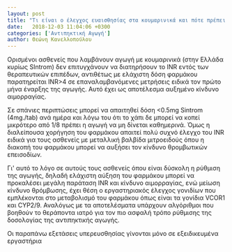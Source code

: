 ```yaml
---
layout: post
title: "Τι είναι ο έλεγχος ευαισθησίας στα κουμαρινικά και πότε πρέπει να γίνεται;"
date:   2018-12-03 11:04:06 +0300
categories: ['Αντιπηκτική Αγωγή']
author: Θεώνη Κανελλοπούλου
---
```


Ορισμένοι ασθενείς που λαμβάνουν αγωγή με κουμαρινικά (στην Ελλάδα κυρίως SIntrom) δεν επιτυγχάνουν να διατηρήσουν το INR εντός των θεραπευτικών επιπέδων, αντιθέτως με ελάχιστη δόση φαρμάκου παρατηρείται INR\>4 σε επαναλαμβανόμενες μετρήσεις ειδικά τον πρώτο μήνα έναρξης της αγωγής. Αυτό έχει ως αποτέλεσμα αυξημένο κίνδυνο αιμορραγίας.
<!--break-->

Σε σπάνιες περιπτώσεις μπορεί να απαιτηθεί δόση \<0.5mg Sintrom (4mg./tab) ανά ημέρα και λόγω του ότι το χάπι δε μπορεί να κοπεί μικρότερο από 1/8 πρέπει η αγωγή να μη δίνεται καθημερινά. Όμως η διαλείπουσα χορήγηση του φαρμάκου απαιτεί πολύ συχνό έλεγχο του INR ειδικά για τους ασθενείς με μεταλλική βαλβίδα μιτροειδούς όπου η διακοπή του φαρμάκου μπορεί να αυξήσει τον κίνδυνο θρομβωτικών επεισοδίων.

Γι' αυτό το λόγο σε αυτούς τους ασθενείς όπου είναι δύσκολη η ρύθμιση της αγωγής, δηλαδή ελάχιστη αύξηση του φαρμάκου μπορεί να προκαλέσει μεγάλη παράταση INR και κίνδυνο αιμορραγίας, ενώ μείωση κίνδυνο θρόμβωσης, έχει θέση ο εργαστηριακός έλεγχος γονιδίων που εμπλέκονται στο μεταβολισμό του φαρμάκου όπως είναι τα γονίδια VCOR1 και CYP2/9. Αναλόγως με τα αποτελέσματα υπάρχουν αλγόριθμοι που βοηθούν το θεράποντα ιατρό για τον πιο ασφαλή τρόπο ρύθμισης της δοσολογίας της αντιπηκτικής αγωγής.

Οι παραπάνω εξετάσεις υπερευσθησίας γίνονται μόνο σε εξειδικευμένα εργαστήρια

